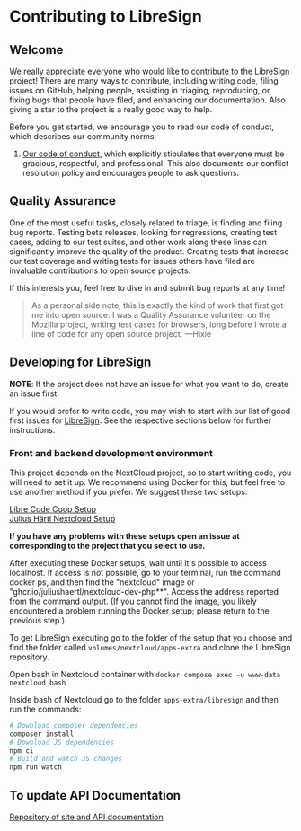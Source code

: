 Contributing to LibreSign
=========================

Welcome
-------

We really appreciate everyone who would like to contribute to the LibreSign project!
There are many ways to contribute, including writing code, filing issues on GitHub,
helping people, assisting in triaging, reproducing, or fixing bugs that people have filed,
and enhancing our documentation. Also giving a star to the project is a really good way
to help.

Before you get started, we encourage you to read our code of conduct, which describes our community norms:

1. [Our code of conduct](CODE_OF_CONDUCT.md), which explicitly stipulates that everyone must be gracious,
respectful, and professional. This also documents our conflict resolution policy and encourages people to ask questions.

Quality Assurance
-----------------

One of the most useful tasks, closely related to triage, is finding and filing bug reports.
Testing beta releases, looking for regressions, creating test cases, adding to our test suites,
and other work along these lines can significantly improve the quality of the product.
Creating tests that increase our test coverage and writing tests for issues others have filed are invaluable contributions to open source projects.

If this interests you, feel free to dive in and submit bug reports at any time!

> As a personal side note, this is exactly the kind of work that first got me into open
> source. I was a Quality Assurance volunteer on the Mozilla project, writing test cases for
> browsers, long before I wrote a line of code for any open source project. —Hixie


Developing for LibreSign
------------------------

**NOTE**: If the project does not have an issue for what you want to do, create an issue first.

If you would prefer to write code, you may wish to start with our list of good first issues for [LibreSign](https://github.com/LibreSign/libresign/issues?q=is%3Aopen+is%3Aissue+label%3A%22good+first+issue%22).
See the respective sections below for further instructions.

### Front and backend development environment

This project depends on the NextCloud project, so to start writing code, you will need to set it up.
We recommend using Docker for this, but feel free to use another method if you prefer. We suggest these two setups:

[Libre Code Coop Setup](https://github.com/LibreCodeCoop/nextcloud-docker-development/)<br>
[Julius Härtl Nextcloud Setup](https://github.com/juliushaertl/nextcloud-docker-dev)

**If you have any problems with these setups open an issue at corresponding to the project that you select to use.**

After executing these Docker setups, wait until it's possible to access localhost.
If access is not possible, go to your terminal, run the command docker ps,
and then find the "nextcloud" image or "ghcr.io/juliushaertl/nextcloud-dev-php**".
Access the address reported from the command output.
(If you cannot find the image, you likely encountered a problem running the Docker setup; please return to the previous step.)

To get LibreSign executing go to the folder of the setup that you choose and find the folder called `volumes/nextcloud/apps-extra` and clone the LibreSign repository.

Open bash in Nextcloud container with `docker compose exec -u www-data nextcloud bash`

Inside bash of Nextcloud go to the folder `apps-extra/libresign` and then run the commands:
  ```bash
  # Download composer dependencies
  composer install
  # Download JS dependencies
  npm ci
  # Build and watch JS changes
  npm run watch
  ```

To update API Documentation
---------------------------

[Repository of site and API documentation](https://github.com/libresign/libresign.github.io)
